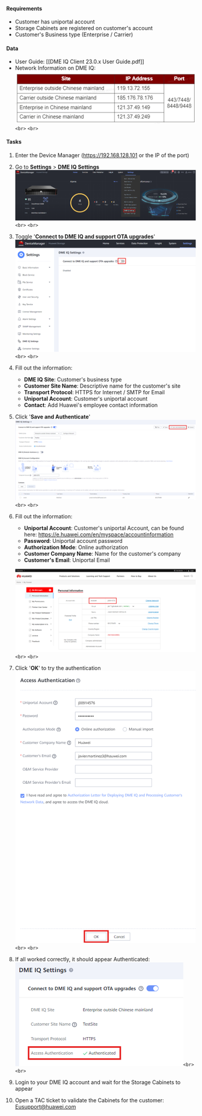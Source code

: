 #### Requirements

- Customer has uniportal account
- Storage Cabinets are registered on customer's account
- Customer's Business type (Enterprise / Carrier)

#### Data

- User Guide: [[DME IQ Client 23.0.x User Guide.pdf]]
- Network Information on DME IQ:
  ![DMEIQInfo001](../../Images/DMEIQInfo001.png)`<br>`
  `<br>`

#### Tasks

1. Enter the Device Manager (https://192.168.128.101 or the IP of the port)
2. Go to **Settings** > **DME IQ Settings**
   ![DMEIQConfig001](../../Images/DMEIQConfig001.png)`<br>`
   `<br>`
3. Toggle '**Connect to DME IQ and support OTA upgrades**'
   ![DMEIQConfig002](../../Images/DMEIQConfig002.png)`<br>`
   `<br>`
4. Fill out the information:

   - **DME IQ Site**: Customer's business type
   - **Customer Site Name**: Descriptive name for the customer's site
   - **Transport Protocol**: HTTPS for Internet / SMTP for Email
   - **Uniportal Account**: Customer's uniportal account
   - **Contact**: Add Huawei's employee contact information
5. Click '**Save and Authenticate**'
   ![DMEIQConfig003](../../Images/DMEIQConfig003.png)`<br>`
   `<br>`
6. Fill out the information:

   - **Uniportal Account**: Customer's uniportal Account, can be found here:
     https://e.huawei.com/en/myspace/accountinformation
   - **Password**: Uniportal account password
   - **Authorization Mode**: Online authorization
   - **Customer Company Name**: Name for the customer's company
   - **Customer's Email**: Uniportal Email

   ![DMEIQConfig004](../../Images/DMEIQConfig004.png)`<br>`
   `<br>`
7. Click '**OK**' to try the authentication
   ![DMEIQConfig005](../../Images/DMEIQConfig005.png)`<br>`
   `<br>`
8. If all worked correctly, it should appear Authenticated:
   ![DMEIQConfig006](../../Images/DMEIQConfig006.png)`<br>`
   `<br>`
9. Login to your DME IQ account and wait for the Storage Cabinets to appear
10. Open a TAC ticket to validate the Cabinets for the customer: [Eusupport@huawei.com](mailto:Eusupport@huawei.com)
